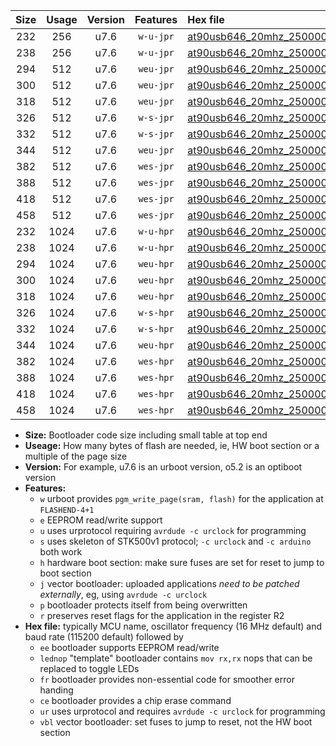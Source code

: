 |Size|Usage|Version|Features|Hex file|
|:-:|:-:|:-:|:-:|:--|
|232|256|u7.6|`w-u-jpr`|[at90usb646_20mhz_250000bps_ur_vbl.hex](https://raw.githubusercontent.com/stefanrueger/urboot/main//at90usb646_20mhz_250000bps_ur_vbl.hex)|
|238|256|u7.6|`w-u-jpr`|[at90usb646_20mhz_250000bps_lednop_ur_vbl.hex](https://raw.githubusercontent.com/stefanrueger/urboot/main//at90usb646_20mhz_250000bps_lednop_ur_vbl.hex)|
|294|512|u7.6|`weu-jpr`|[at90usb646_20mhz_250000bps_ee_ur_vbl.hex](https://raw.githubusercontent.com/stefanrueger/urboot/main//at90usb646_20mhz_250000bps_ee_ur_vbl.hex)|
|300|512|u7.6|`weu-jpr`|[at90usb646_20mhz_250000bps_ee_lednop_ur_vbl.hex](https://raw.githubusercontent.com/stefanrueger/urboot/main//at90usb646_20mhz_250000bps_ee_lednop_ur_vbl.hex)|
|318|512|u7.6|`weu-jpr`|[at90usb646_20mhz_250000bps_ee_lednop_fr_ur_vbl.hex](https://raw.githubusercontent.com/stefanrueger/urboot/main//at90usb646_20mhz_250000bps_ee_lednop_fr_ur_vbl.hex)|
|326|512|u7.6|`w-s-jpr`|[at90usb646_20mhz_250000bps_vbl.hex](https://raw.githubusercontent.com/stefanrueger/urboot/main//at90usb646_20mhz_250000bps_vbl.hex)|
|332|512|u7.6|`w-s-jpr`|[at90usb646_20mhz_250000bps_lednop_vbl.hex](https://raw.githubusercontent.com/stefanrueger/urboot/main//at90usb646_20mhz_250000bps_lednop_vbl.hex)|
|344|512|u7.6|`weu-jpr`|[at90usb646_20mhz_250000bps_ee_lednop_fr_ce_ur_vbl.hex](https://raw.githubusercontent.com/stefanrueger/urboot/main//at90usb646_20mhz_250000bps_ee_lednop_fr_ce_ur_vbl.hex)|
|382|512|u7.6|`wes-jpr`|[at90usb646_20mhz_250000bps_ee_vbl.hex](https://raw.githubusercontent.com/stefanrueger/urboot/main//at90usb646_20mhz_250000bps_ee_vbl.hex)|
|388|512|u7.6|`wes-jpr`|[at90usb646_20mhz_250000bps_ee_lednop_vbl.hex](https://raw.githubusercontent.com/stefanrueger/urboot/main//at90usb646_20mhz_250000bps_ee_lednop_vbl.hex)|
|418|512|u7.6|`wes-jpr`|[at90usb646_20mhz_250000bps_ee_lednop_fr_vbl.hex](https://raw.githubusercontent.com/stefanrueger/urboot/main//at90usb646_20mhz_250000bps_ee_lednop_fr_vbl.hex)|
|458|512|u7.6|`wes-jpr`|[at90usb646_20mhz_250000bps_ee_lednop_fr_ce_vbl.hex](https://raw.githubusercontent.com/stefanrueger/urboot/main//at90usb646_20mhz_250000bps_ee_lednop_fr_ce_vbl.hex)|
|232|1024|u7.6|`w-u-hpr`|[at90usb646_20mhz_250000bps_ur.hex](https://raw.githubusercontent.com/stefanrueger/urboot/main//at90usb646_20mhz_250000bps_ur.hex)|
|238|1024|u7.6|`w-u-hpr`|[at90usb646_20mhz_250000bps_lednop_ur.hex](https://raw.githubusercontent.com/stefanrueger/urboot/main//at90usb646_20mhz_250000bps_lednop_ur.hex)|
|294|1024|u7.6|`weu-hpr`|[at90usb646_20mhz_250000bps_ee_ur.hex](https://raw.githubusercontent.com/stefanrueger/urboot/main//at90usb646_20mhz_250000bps_ee_ur.hex)|
|300|1024|u7.6|`weu-hpr`|[at90usb646_20mhz_250000bps_ee_lednop_ur.hex](https://raw.githubusercontent.com/stefanrueger/urboot/main//at90usb646_20mhz_250000bps_ee_lednop_ur.hex)|
|318|1024|u7.6|`weu-hpr`|[at90usb646_20mhz_250000bps_ee_lednop_fr_ur.hex](https://raw.githubusercontent.com/stefanrueger/urboot/main//at90usb646_20mhz_250000bps_ee_lednop_fr_ur.hex)|
|326|1024|u7.6|`w-s-hpr`|[at90usb646_20mhz_250000bps.hex](https://raw.githubusercontent.com/stefanrueger/urboot/main//at90usb646_20mhz_250000bps.hex)|
|332|1024|u7.6|`w-s-hpr`|[at90usb646_20mhz_250000bps_lednop.hex](https://raw.githubusercontent.com/stefanrueger/urboot/main//at90usb646_20mhz_250000bps_lednop.hex)|
|344|1024|u7.6|`weu-hpr`|[at90usb646_20mhz_250000bps_ee_lednop_fr_ce_ur.hex](https://raw.githubusercontent.com/stefanrueger/urboot/main//at90usb646_20mhz_250000bps_ee_lednop_fr_ce_ur.hex)|
|382|1024|u7.6|`wes-hpr`|[at90usb646_20mhz_250000bps_ee.hex](https://raw.githubusercontent.com/stefanrueger/urboot/main//at90usb646_20mhz_250000bps_ee.hex)|
|388|1024|u7.6|`wes-hpr`|[at90usb646_20mhz_250000bps_ee_lednop.hex](https://raw.githubusercontent.com/stefanrueger/urboot/main//at90usb646_20mhz_250000bps_ee_lednop.hex)|
|418|1024|u7.6|`wes-hpr`|[at90usb646_20mhz_250000bps_ee_lednop_fr.hex](https://raw.githubusercontent.com/stefanrueger/urboot/main//at90usb646_20mhz_250000bps_ee_lednop_fr.hex)|
|458|1024|u7.6|`wes-hpr`|[at90usb646_20mhz_250000bps_ee_lednop_fr_ce.hex](https://raw.githubusercontent.com/stefanrueger/urboot/main//at90usb646_20mhz_250000bps_ee_lednop_fr_ce.hex)|

- **Size:** Bootloader code size including small table at top end
- **Useage:** How many bytes of flash are needed, ie, HW boot section or a multiple of the page size
- **Version:** For example, u7.6 is an urboot version, o5.2 is an optiboot version
- **Features:**
  + `w` urboot provides `pgm_write_page(sram, flash)` for the application at `FLASHEND-4+1`
  + `e` EEPROM read/write support
  + `u` uses urprotocol requiring `avrdude -c urclock` for programming
  + `s` uses skeleton of STK500v1 protocol; `-c urclock` and `-c arduino` both work
  + `h` hardware boot section: make sure fuses are set for reset to jump to boot section
  + `j` vector bootloader: uploaded applications *need to be patched externally*, eg, using `avrdude -c urclock`
  + `p` bootloader protects itself from being overwritten
  + `r` preserves reset flags for the application in the register R2
- **Hex file:** typically MCU name, oscillator frequency (16 MHz default) and baud rate (115200 default) followed by
  + `ee` bootloader supports EEPROM read/write
  + `lednop` "template" bootloader contains `mov rx,rx` nops that can be replaced to toggle LEDs
  + `fr` bootloader provides non-essential code for smoother error handing
  + `ce` bootloader provides a chip erase command
  + `ur` uses urprotocol and requires `avrdude -c urclock` for programming
  + `vbl` vector bootloader: set fuses to jump to reset, not the HW boot section
